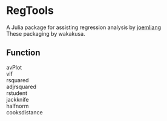 RegTools
===========

A Julia package for assisting regression analysis by [joemliang](https://github.com/joemliang/RegTools.jl)  
These packaging by wakakusa.

## Function
avPlot  
vif  
rsquared  
adjrsquared  
rstudent  
jackknife  
halfnorm  
cooksdistance  
